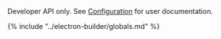 Developer API only. See [Configuration](../configuration.md) for user documentation.

{% include "../electron-builder/globals.md" %}

